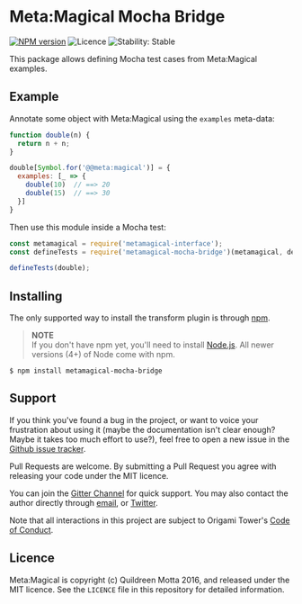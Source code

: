 # Meta:Magical Mocha Bridge

[![NPM version](https://img.shields.io/npm/v/metamagical-example-testing.svg?style=flat-square)](https://npmjs.org/package/metamagical-example-testing)
![Licence](https://img.shields.io/npm/l/metamagical-example-testing.svg?style=flat-square&label=licence)
![Stability: Stable](https://img.shields.io/badge/stability-experimental-orange.svg?style=flat-square)

This package allows defining Mocha test cases from Meta:Magical examples.


## Example

Annotate some object with Meta:Magical using the `examples` meta-data:

```js
function double(n) {
  return n + n;
}

double[Symbol.for('@@meta:magical')] = {
  examples: [_ => {
    double(10)  // ==> 20
    double(15)  // ==> 30
  }]
}
```

Then use this module inside a Mocha test:

```js
const metamagical = require('metamagical-interface');
const defineTests = require('metamagical-mocha-bridge')(metamagical, describe, it);

defineTests(double);
```


## Installing

The only supported way to install the transform plugin is through [npm][].

> **NOTE**  
> If you don't have npm yet, you'll need to install [Node.js][]. All newer
> versions (4+) of Node come with npm.

```shell
$ npm install metamagical-mocha-bridge
```

[npm]: https://www.npmjs.com/
[Node.js]: nodejs.org



## Support

If you think you've found a bug in the project, or want to voice your
frustration about using it (maybe the documentation isn't clear enough? Maybe
it takes too much effort to use?), feel free to open a new issue in the
[Github issue tracker](https://github.com/origamitower/metamagical/issues).

Pull Requests are welcome. By submitting a Pull Request you agree with releasing
your code under the MIT licence.

You can join the [Gitter Channel](https://gitter.im/origamitower/discussion) for
quick support. You may also contact the author directly through
[email](mailto:queen@robotlolita.me), or
[Twitter](https://twitter.com/robotlolita).

Note that all interactions in this project are subject to Origami Tower's
[Code of Conduct](https://github.com/origamitower/metamagical/blob/master/CODE_OF_CONDUCT.md).


## Licence

Meta:Magical is copyright (c) Quildreen Motta 2016, and released under the MIT licence. See the `LICENCE` file in this repository for detailed information.
